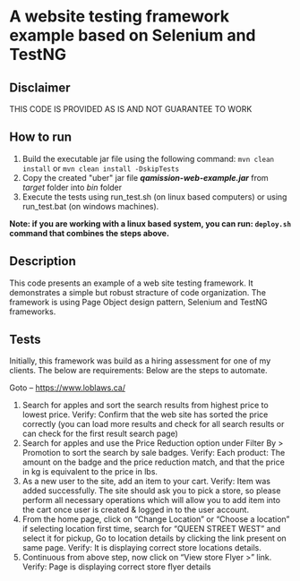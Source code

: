 # A website testing framework example based on Selenium and TestNG

## Disclaimer
THIS CODE IS PROVIDED AS IS AND NOT GUARANTEE TO WORK  

## How to run
1. Build the executable jar file using the following command:
        `mvn clean install` or `mvn clean install -DskipTests`
2. Copy the created "uber" jar file **_qamission-web-example.jar_** from _target_ folder into _bin_ folder
3. Execute the tests using run_test.sh (on linux based computers) or using run_test.bat (on windows machines).

**Note: if you are working with a linux based system, you can run: `deploy.sh` command that combines the steps above.**

## Description
This code presents an example of a web site testing framework.
It demonstrates a simple but robust stracture of code organization. 
The framework is using Page Object design pattern, Selenium and TestNG frameworks.

## Tests
Initially, this framework was build as a hiring assessment for one of my clients.
The below are requirements:
Below are the steps to automate.

Goto – https://www.loblaws.ca/

1. Search for apples and sort the search results from highest price to lowest price.
   Verify: Confirm that the web site has sorted the price correctly (you can load more results and
   check for all search results or can check for the first result search page)
2. Search for apples and use the Price Reduction option under Filter By &gt; Promotion to sort the
   search by sale badges. Verify: Each product: The amount on the badge and the price reduction match, and that the price in kg is equivalent to the price in lbs.
3. As a new user to the site, add an item to your cart.
   Verify: Item was added successfully. The site should ask you to pick a store, so please perform
   all necessary operations which will allow you to add item into the cart once user is created &amp;
   logged in to the user account.
4. From the home page, click on “Change Location” or “Choose a location” if selecting location first  time, search for “QUEEN STREET WEST” and select it for pickup, Go to location details by clicking the link present on same page.
   Verify: It is displaying correct store locations details. 
5. Continuous from above step, now click on “View store Flyer &gt;” link. Verify: Page is displaying correct store flyer details


